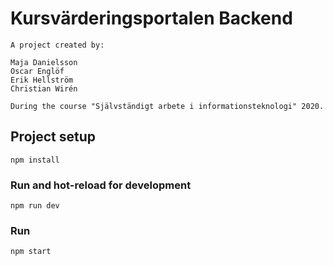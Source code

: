 # Kursvärderingsportalen Backend
```
A project created by: 

Maja Danielsson 
Oscar Englöf 
Erik Hellström 
Christian Wirén

During the course "Självständigt arbete i informationsteknologi" 2020. 

```

## Project setup

```
npm install
```

### Run and hot-reload for development

```
npm run dev
```

### Run

```
npm start
```

